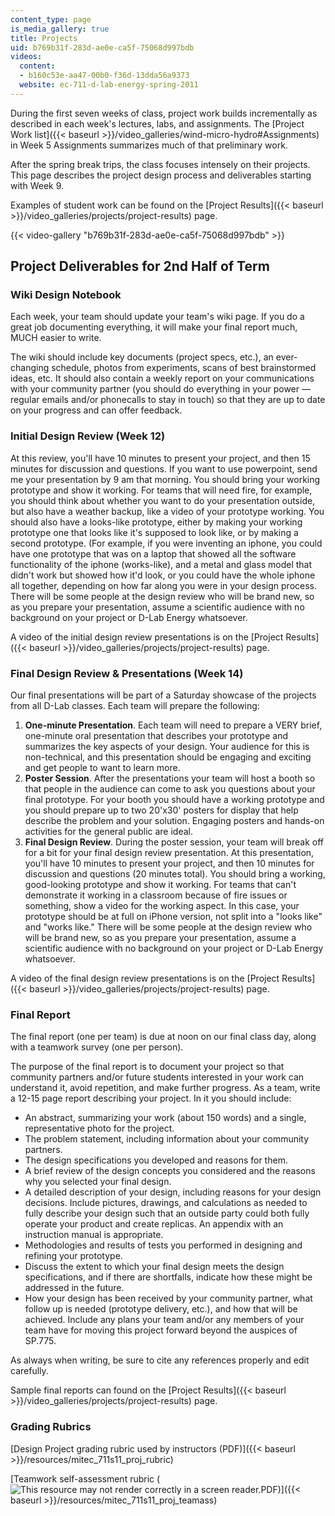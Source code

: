 ```yaml
---
content_type: page
is_media_gallery: true
title: Projects
uid: b769b31f-283d-ae0e-ca5f-75068d997bdb
videos:
  content:
  - b160c53e-aa47-00b0-f36d-13dda56a9373
  website: ec-711-d-lab-energy-spring-2011
---
```


During the first seven weeks of class, project work builds incrementally as described in each week's lectures, labs, and assignments. The [Project Work list]({{< baseurl >}}/video_galleries/wind-micro-hydro#Assignments) in Week 5 Assignments summarizes much of that preliminary work.

After the spring break trips, the class focuses intensely on their projects. This page describes the project design process and deliverables starting with Week 9.

Examples of student work can be found on the [Project Results]({{< baseurl >}}/video_galleries/projects/project-results) page.

{{< video-gallery "b769b31f-283d-ae0e-ca5f-75068d997bdb" >}}


Project Deliverables for 2nd Half of Term
-----------------------------------------

### Wiki Design Notebook

Each week, your team should update your team's wiki page. If you do a great job documenting everything, it will make your final report much, MUCH easier to write.

The wiki should include key documents (project specs, etc.), an ever-changing schedule, photos from experiments, scans of best brainstormed ideas, etc. It should also contain a weekly report on your communications with your community partner (you should do everything in your power — regular emails and/or phonecalls to stay in touch) so that they are up to date on your progress and can offer feedback.

### Initial Design Review (Week 12)

At this review, you'll have 10 minutes to present your project, and then 15 minutes for discussion and questions. If you want to use powerpoint, send me your presentation by 9 am that morning. You should bring your working prototype and show it working. For teams that will need fire, for example, you should think about whether you want to do your presentation outside, but also have a weather backup, like a video of your prototype working. You should also have a looks-like prototype, either by making your working prototype one that looks like it's supposed to look like, or by making a second prototype. (For example, if you were inventing an iphone, you could have one prototype that was on a laptop that showed all the software functionality of the iphone (works-like), and a metal and glass model that didn't work but showed how it'd look, or you could have the whole iphone all together, depending on how far along you were in your design process. There will be some people at the design review who will be brand new, so as you prepare your presentation, assume a scientific audience with no background on your project or D-Lab Energy whatsoever.  

A video of the initial design review presentations is on the [Project Results]({{< baseurl >}}/video_galleries/projects/project-results) page.

### Final Design Review & Presentations (Week 14)

Our final presentations will be part of a Saturday showcase of the projects from all D-Lab classes. Each team will prepare the following:

1.  **One-minute Presentation**. Each team will need to prepare a VERY brief, one-minute oral presentation that describes your prototype and summarizes the key aspects of your design. Your audience for this is non-technical, and this presentation should be engaging and exciting and get people to want to learn more.
2.  **Poster Session**. After the presentations your team will host a booth so that people in the audience can come to ask you questions about your final prototype. For your booth you should have a working prototype and you should prepare up to two 20'x30' posters for display that help describe the problem and your solution. Engaging posters and hands-on activities for the general public are ideal.
3.  **Final Design Review**. During the poster session, your team will break off for a bit for your final design review presentation. At this presentation, you'll have 10 minutes to present your project, and then 10 minutes for discussion and questions (20 minutes total). You should bring a working, good-looking prototype and show it working. For teams that can't demonstrate it working in a classroom because of fire issues or something, show a video for the working aspect. In this case, your prototype should be at full on iPhone version, not split into a "looks like" and "works like." There will be some people at the design review who will be brand new, so as you prepare your presentation, assume a scientific audience with no background on your project or D-Lab Energy whatsoever.  
    

A video of the final design review presentations is on the [Project Results]({{< baseurl >}}/video_galleries/projects/project-results) page.

### Final Report

The final report (one per team) is due at noon on our final class day, along with a teamwork survey (one per person).

The purpose of the final report is to document your project so that community partners and/or future students interested in your work can understand it, avoid repetition, and make further progress. As a team, write a 12-15 page report describing your project. In it you should include:

*   An abstract, summarizing your work (about 150 words) and a single, representative photo for the project.
*   The problem statement, including information about your community partners.
*   The design specifications you developed and reasons for them.
*   A brief review of the design concepts you considered and the reasons why you selected your final design.
*   A detailed description of your design, including reasons for your design decisions. Include pictures, drawings, and calculations as needed to fully describe your design such that an outside party could both fully operate your product and create replicas. An appendix with an instruction manual is appropriate.
*   Methodologies and results of tests you performed in designing and refining your prototype.
*   Discuss the extent to which your final design meets the design specifications, and if there are shortfalls, indicate how these might be addressed in the future.
*   How your design has been received by your community partner, what follow up is needed (prototype delivery, etc.), and how that will be achieved. Include any plans your team and/or any members of your team have for moving this project forward beyond the auspices of SP.775.

As always when writing, be sure to cite any references properly and edit carefully.

Sample final reports can found on the [Project Results]({{< baseurl >}}/video_galleries/projects/project-results) page.

### Grading Rubrics

[Design Project grading rubric used by instructors (PDF)]({{< baseurl >}}/resources/mitec_711s11_proj_rubric)

[Teamwork self-assessment rubric (![This resource may not render correctly in a screen reader.](/images/inacessible.gif)PDF)]({{< baseurl >}}/resources/mitec_711s11_proj_teamass)